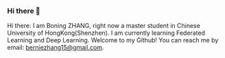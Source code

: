 ### Hi there 👋

<!--
**BernieZhang15/BernieZhang15** is a ✨ _special_ ✨ repository because its `README.md` (this file) appears on your GitHub profile.

Here are some ideas to get you started:

- 🔭 I’m currently working on ...
- 🌱 I’m currently learning ...
- 👯 I’m looking to collaborate on ...
- 🤔 I’m looking for help with ...
- 💬 Ask me about ...
- 📫 How to reach me: ...
- 😄 Pronouns: ...
- ⚡ Fun fact: ...
-->
Hi there:
  I am Boning ZHANG, right now a master student in Chinese University of HongKong(Shenzhen). I am currently learning Federated Learning and Deep Learning. Welcome to my Github!
  You can reach me by email: berniezhang15@gmail.com.
